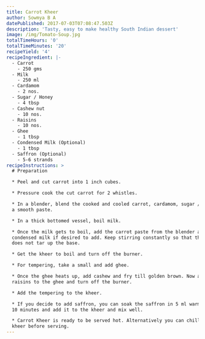 ```yaml
---
title: Carrot Kheer
author: Sowmya B A
datePublished: 2017-07-03T07:08:47.503Z
description: 'Tasty, easy to make healthy South Indian dessert'
image: /img/Tomato-Soup.jpg
totalTimeHours: '0'
totalTimeMinutes: '20'
recipeYield: '4'
recipeIngredient: |-
  - Carrot
    - 250 gms
  - Milk
    - 250 ml
  - Cardamom
    - 2 nos.
  - Sugar / Honey
    - 4 tbsp
  - Cashew nut
    - 10 nos.
  - Raisins
    - 10 nos.
  - Ghee
    - 1 tbsp
  - Condensed Milk (Optional)
    - 1 tbsp
  - Saffron (Optional)
    - 5-6 strands
recipeInstructions: >
  # Preparation

  * Peel and cut carrot into 1 inch cubes.

  * Pressure cook the cut carrot for 2 whistles.

  * In a blender, blend the cooked and cooled carrot, cardamom, sugar / honey to
  a smooth paste.

  * In a thick bottomed vessel, boil milk.

  * Once the milk gets to boil, add the carrot paste from the blender and the
  condensed milk if desired to add. Keep stirring constantly so that the kheer
  does not tar up the base.

  * Get the kheer to boil and turn off the burner.

  * For tempering, take a small and add ghee. 

  * Once the ghee heats up, add cashew and fry till golden brown. Now add the
  raisins to the ghee and turn off the burner.

  * Add the tempering to the kheer.

  * If you decide to add saffron, you can soak the saffron in 5 ml warm milk for
  10 minutes and add it to the kheer and mix well. 

  * Carrot Kheer is ready to be served hot. Alternatively you can chill the
  kheer before serving. 
---
```




